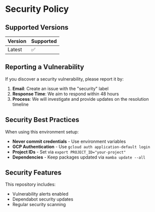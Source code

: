 # Security Policy

## Supported Versions

| Version | Supported          |
| ------- | ------------------ |
| Latest  | :white_check_mark: |

## Reporting a Vulnerability

If you discover a security vulnerability, please report it by:

1. **Email**: Create an issue with the "security" label
2. **Response Time**: We aim to respond within 48 hours
3. **Process**: We will investigate and provide updates on the resolution timeline

## Security Best Practices

When using this environment setup:

- **Never commit credentials** - Use environment variables
- **GCP Authentication** - Use `gcloud auth application-default login`
- **Project IDs** - Set via `export PROJECT_ID="your-project"`
- **Dependencies** - Keep packages updated via `mamba update --all`

## Security Features

This repository includes:
- Vulnerability alerts enabled
- Dependabot security updates
- Regular security scanning